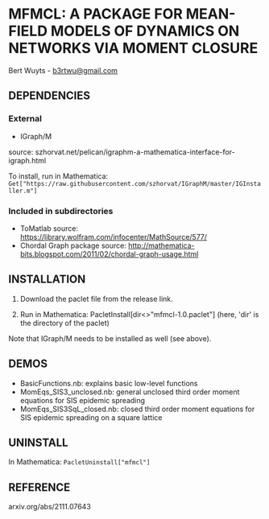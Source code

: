 # MFMCL: A PACKAGE FOR MEAN-FIELD MODELS OF DYNAMICS ON NETWORKS VIA MOMENT CLOSURE 

Bert Wuyts - b3rtwu@gmail.com


## DEPENDENCIES

### External
- IGraph/M

source: szhorvat.net/pelican/igraphm-a-mathematica-interface-for-igraph.html

To install, run in Mathematica: 
```Get["https://raw.githubusercontent.com/szhorvat/IGraphM/master/IGInstaller.m"]```

### Included in subdirectories
- ToMatlab 
source: https://library.wolfram.com/infocenter/MathSource/577/
- Chordal Graph package 
source: http://mathematica-bits.blogspot.com/2011/02/chordal-graph-usage.html


## INSTALLATION

1) Download the paclet file from the release link.

2) Run in Mathematica: PacletInstall[dir<>"mfmcl-1.0.paclet"]
    (here, 'dir' is the directory of the paclet)

Note that IGraph/M needs to be installed as well (see above).


## DEMOS

- BasicFunctions.nb: explains basic low-level functions
- MomEqs_SIS3_unclosed.nb: general unclosed third order moment equations for SIS epidemic spreading 
- MomEqs_SIS3SqL_closed.nb: closed third order moment equations for SIS epidemic spreading on a square lattice 


## UNINSTALL
In Mathematica:
```PacletUninstall["mfmcl"]```


## REFERENCE 
arxiv.org/abs/2111.07643
